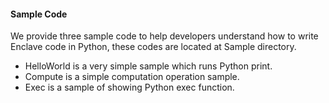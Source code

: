 #### Sample Code
We provide three sample code to help developers understand how to write Enclave code in Python, these codes are located at Sample directory.
* HelloWorld is a very simple sample which runs Python print.
* Compute is a simple computation operation sample.
* Exec is a sample of showing Python exec function.
